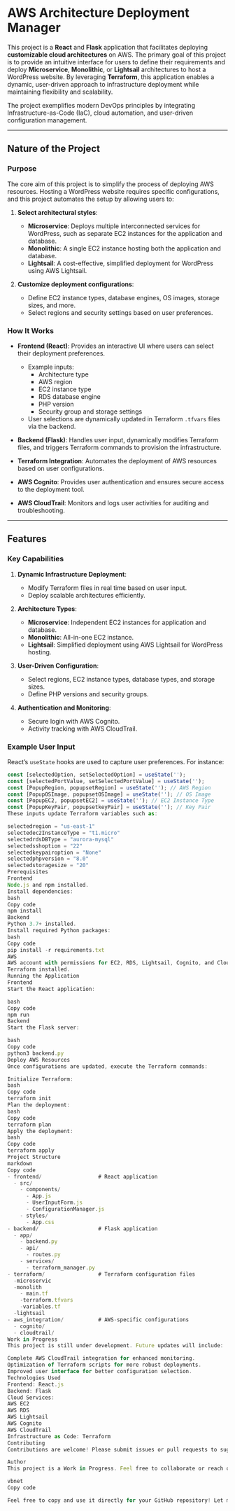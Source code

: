 # AWS Architecture Deployment Manager

This project is a **React** and **Flask** application that facilitates deploying **customizable cloud architectures** on AWS. The primary goal of this project is to provide an intuitive interface for users to define their requirements and deploy **Microservice**, **Monolithic**, or **Lightsail** architectures to host a WordPress website. By leveraging **Terraform**, this application enables a dynamic, user-driven approach to infrastructure deployment while maintaining flexibility and scalability.

The project exemplifies modern DevOps principles by integrating Infrastructure-as-Code (IaC), cloud automation, and user-driven configuration management.

---

## Nature of the Project

### Purpose
The core aim of this project is to simplify the process of deploying AWS resources. Hosting a WordPress website requires specific configurations, and this project automates the setup by allowing users to:

1. **Select architectural styles**:
   - **Microservice**: Deploys multiple interconnected services for WordPress, such as separate EC2 instances for the application and database.
   - **Monolithic**: A single EC2 instance hosting both the application and database.
   - **Lightsail**: A cost-effective, simplified deployment for WordPress using AWS Lightsail.

2. **Customize deployment configurations**:
   - Define EC2 instance types, database engines, OS images, storage sizes, and more.
   - Select regions and security settings based on user preferences.

### How It Works
- **Frontend (React)**: Provides an interactive UI where users can select their deployment preferences.
  - Example inputs:
    - Architecture type
    - AWS region
    - EC2 instance type
    - RDS database engine
    - PHP version
    - Security group and storage settings
  - User selections are dynamically updated in Terraform `.tfvars` files via the backend.

- **Backend (Flask)**: Handles user input, dynamically modifies Terraform files, and triggers Terraform commands to provision the infrastructure.

- **Terraform Integration**: Automates the deployment of AWS resources based on user configurations.

- **AWS Cognito**: Provides user authentication and ensures secure access to the deployment tool.

- **AWS CloudTrail**: Monitors and logs user activities for auditing and troubleshooting.

---

## Features

### Key Capabilities
1. **Dynamic Infrastructure Deployment**:
   - Modify Terraform files in real time based on user input.
   - Deploy scalable architectures efficiently.

2. **Architecture Types**:
   - **Microservice**: Independent EC2 instances for application and database.
   - **Monolithic**: All-in-one EC2 instance.
   - **Lightsail**: Simplified deployment using AWS Lightsail for WordPress hosting.

3. **User-Driven Configuration**:
   - Select regions, EC2 instance types, database types, and storage sizes.
   - Define PHP versions and security groups.

4. **Authentication and Monitoring**:
   - Secure login with AWS Cognito.
   - Activity tracking with AWS CloudTrail.

### Example User Input
React’s `useState` hooks are used to capture user preferences. For instance:
```javascript
const [selectedOption, setSelectedOption] = useState('');
const [selectedPortValue, setSelectedPortValue] = useState('');
const [PopupRegion, popupsetRegion] = useState(''); // AWS Region
const [PopupOSImage, popupsetOSImage] = useState(''); // OS Image
const [PopupEC2, popupsetEC2] = useState(''); // EC2 Instance Type
const [PopupKeyPair, popupsetkeyPair] = useState(''); // Key Pair
These inputs update Terraform variables such as:

selectedregion = "us-east-1"
selectedec2InstanceType = "t1.micro"
selectedrdsDBType = "aurora-mysql"
selectedsshoption = "22"
selectedkeypairoption = "None"
selectedphpversion = "8.0"
selectedstoragesize = "20"
Prerequisites
Frontend
Node.js and npm installed.
Install dependencies:
bash
Copy code
npm install
Backend
Python 3.7+ installed.
Install required Python packages:
bash
Copy code
pip install -r requirements.txt
AWS
AWS account with permissions for EC2, RDS, Lightsail, Cognito, and CloudTrail.
Terraform installed.
Running the Application
Frontend
Start the React application:

bash
Copy code
npm run
Backend
Start the Flask server:

bash
Copy code
python3 backend.py
Deploy AWS Resources
Once configurations are updated, execute the Terraform commands:

Initialize Terraform:
bash
Copy code
terraform init
Plan the deployment:
bash
Copy code
terraform plan
Apply the deployment:
bash
Copy code
terraform apply
Project Structure
markdown
Copy code
- frontend/                  # React application
  - src/
    - components/
      - App.js
      - UserInputForm.js
      - ConfigurationManager.js
    - styles/
      - App.css
- backend/                   # Flask application
  - app/
    - backend.py
    - api/
      - routes.py
    - services/
      - terraform_manager.py
- terraform/                 # Terraform configuration files
  -microservic
  -monolith
    - main.tf
    -terraform.tfvars
    -variables.tf
  -lightsail
- aws_integration/           # AWS-specific configurations
  - cognito/
  - cloudtrail/
Work in Progress
This project is still under development. Future updates will include:

Complete AWS CloudTrail integration for enhanced monitoring.
Optimization of Terraform scripts for more robust deployments.
Improved user interface for better configuration selection.
Technologies Used
Frontend: React.js
Backend: Flask
Cloud Services:
AWS EC2
AWS RDS
AWS Lightsail
AWS Cognito
AWS CloudTrail
Infrastructure as Code: Terraform
Contributing
Contributions are welcome! Please submit issues or pull requests to suggest improvements or new features.

Author
This project is a Work in Progress. Feel free to collaborate or reach out for more information!

vbnet
Copy code

Feel free to copy and use it directly for your GitHub repository! Let me know if you need additional edits.





